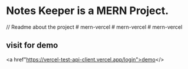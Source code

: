 <h1>Notes Keeper is a MERN Project.</h1>


// Readme about the project
#   m e r n - v e r c e l 
 
 #   m e r n - v e r c e l 
 
 #   m e r n - v e r c e l 

## visit for demo
<a href"https://vercel-test-api-client.vercel.app/login">demo</>
 
 

